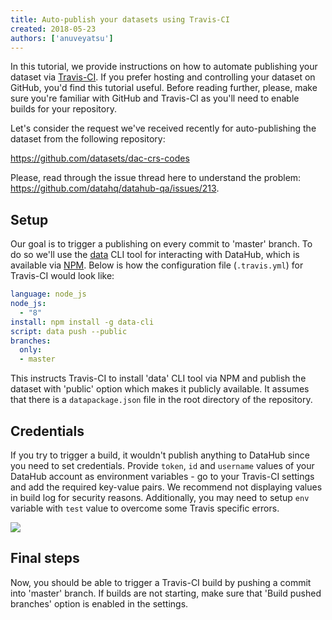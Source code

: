 ```yaml
---
title: Auto-publish your datasets using Travis-CI
created: 2018-05-23
authors: ['anuveyatsu']
---
```


In this tutorial, we provide instructions on how to automate publishing your dataset via [Travis-CI]. If you prefer hosting and controlling your dataset on GitHub, you'd find this tutorial useful. Before reading further, please, make sure you're familiar with GitHub and Travis-CI as you'll need to enable builds for your repository.

[Travis-CI]: https://travis-ci.org/

Let's consider the request we've received recently for auto-publishing the dataset from the following repository:

https://github.com/datasets/dac-crs-codes

Please, read through the issue thread here to understand the problem: https://github.com/datahq/datahub-qa/issues/213.

## Setup

Our goal is to trigger a publishing on every commit to 'master' branch. To do so we'll use the [data] CLI tool for interacting with DataHub, which is available via [NPM]. Below is how the configuration file (`.travis.yml`) for Travis-CI would look like:

```yaml
language: node_js
node_js:
  - "8"
install: npm install -g data-cli
script: data push --public
branches:
  only:
  - master
```

This instructs Travis-CI to install 'data' CLI tool via NPM and publish the dataset with 'public' option which makes it publicly available. It assumes that there is a `datapackage.json` file in the root directory of the repository.

[data]: https://datahub.io/download
[NPM]: https://www.npmjs.com/package/data-cli

## Credentials

If you try to trigger a build, it wouldn't publish anything to DataHub since you need to set credentials. Provide `token`, `id` and `username` values of your DataHub account as environment variables - go to your Travis-CI settings and add the required key-value pairs. We recommend not displaying values in build log for security reasons. Additionally, you may need to setup `env` variable with `test` value to overcome some Travis specific errors.

![](https://raw.githubusercontent.com/datahq/datahub-content/master/assets/img/travis-ci-env-vars.png)

## Final steps

Now, you should be able to trigger a Travis-CI build by pushing a commit into 'master' branch. If builds are not starting, make sure that 'Build pushed branches' option is enabled in the settings.
